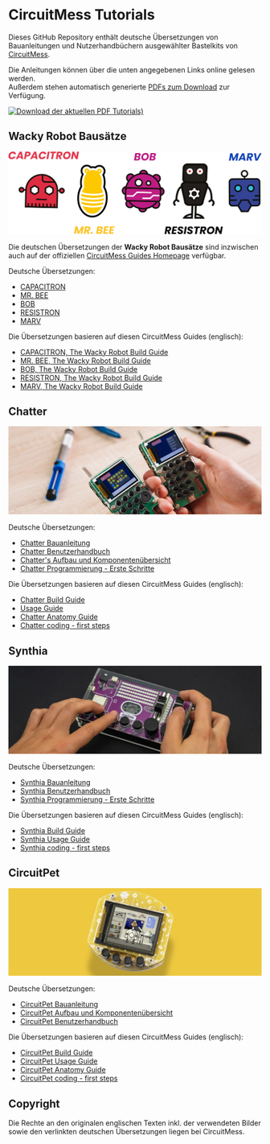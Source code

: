 # CircuitMess Tutorials

Dieses GitHub Repository enthält deutsche Übersetzungen von Bauanleitungen und Nutzerhandbüchern
ausgewählter Bastelkits von [CircuitMess](https://circuitmess.com/).

Die Anleitungen können über die unten angegebenen Links online gelesen werden.  
Außerdem stehen automatisch generierte [PDFs zum Download](https://github.com/ramdacxp/circuitmess-tutorials/releases) zur Verfügung.

[![Download der aktuellen PDF Tutorials)](https://img.shields.io/github/v/release/ramdacxp/circuitmess-tutorials?color=%2300cc00&label=PDF%20Tutorials&style=plastic)](https://github.com/ramdacxp/circuitmess-tutorials/releases/latest)

## Wacky Robot Bausätze

![Alle verrückten Roboter](images/robots.jpg)

Die deutschen Übersetzungen der **Wacky Robot Bausätze** sind inzwischen auch auf der offiziellen [CircuitMess Guides Homepage](https://learn.circuitmess.com/resources/guides) verfügbar.

Deutsche Übersetzungen:

* [CAPACITRON](tutorials/robots/capacitron/README.md)
* [MR. BEE](tutorials/robots/bee/README.md)
* [BOB](tutorials/robots/bob/README.md)
* [RESISTRON](tutorials/robots/resistron/README.md)
* [MARV](tutorials/robots/marv/README.md)

Die Übersetzungen basieren auf diesen CircuitMess Guides (englisch):

* [CAPACITRON, The Wacky Robot Build Guide](https://learn.circuitmess.com/resources/guides/en/capacitron-build-guide)
* [MR. BEE, The Wacky Robot Build Guide](https://learn.circuitmess.com/resources/guides/en/mrbee-build-guide)
* [BOB, The Wacky Robot Build Guide](https://learn.circuitmess.com/resources/guides/en/bob-build-guide)
* [RESISTRON, The Wacky Robot Build Guide](https://learn.circuitmess.com/resources/guides/en/resistron-build-guide)
* [MARV, The Wacky Robot Build Guide](https://learn.circuitmess.com/resources/guides/en/marv-build-guide)

## Chatter

![Chatter](images/chatter.jpg)

Deutsche Übersetzungen:

* [Chatter Bauanleitung](tutorials/chatter/build/README.md)
* [Chatter Benutzerhandbuch](tutorials/chatter/usage/README.md)
* [Chatter's Aufbau und Komponentenübersicht](tutorials/chatter/anatomy/README.md)
* [Chatter Programmierung - Erste Schritte](tutorials/chatter/coding/README.md)

Die Übersetzungen basieren auf diesen CircuitMess Guides (englisch):

* [Chatter Build Guide](https://learn.circuitmess.com/resources/guides/en/chatter-build-guide)
* [Usage Guide](https://learn.circuitmess.com/resources/guides/en/chatter-usage-guide)
* [Chatter Anatomy Guide](https://learn.circuitmess.com/resources/guides/en/chatter-anatomy-guide)
* [Chatter coding - first steps](https://learn.circuitmess.com/resources/guides/en/chatter-coding)

## Synthia

![Chatter](images/synthia.jpg)

Deutsche Übersetzungen:

* [Synthia Bauanleitung](tutorials/synthia/build/README.md)
* [Synthia Benutzerhandbuch](tutorials/synthia/usage/README.md)
* [Synthia Programmierung - Erste Schritte](tutorials/synthia/coding/README.md)

Die Übersetzungen basieren auf diesen CircuitMess Guides (englisch):

* [Synthia Build Guide](https://learn.circuitmess.com/resources/guides/en/synthia-build-guide/)
* [Synthia Usage Guide](https://learn.circuitmess.com/resources/guides/en/synthia-usage-guide)
* [Synthia coding - first steps](https://learn.circuitmess.com/resources/guides/en/synthia-coding-guide)

## CircuitPet

![CircuitPet](images/pet.jpg)

Deutsche Übersetzungen:

* [CircuitPet Bauanleitung](tutorials/circuitpet/build/README.md)
* [CircuitPet Aufbau und Komponentenübersicht](tutorials/circuitpet/anatomy/README.md)
* [CircuitPet Benutzerhandbuch](tutorials/circuitpet/usage/README.md)

Die Übersetzungen basieren auf diesen CircuitMess Guides (englisch):

* [CircuitPet Build Guide](https://learn.circuitmess.com/resources/guides/en/circuitpet-build-guide)
* [CircuitPet Usage Guide](https://learn.circuitmess.com/resources/guides/en/circuitpet-usage-guide)
* [CircuitPet Anatomy Guide](https://learn.circuitmess.com/resources/guides/en/circuitpet-anatomy-guide)
* [CircuitPet coding - first steps](https://learn.circuitmess.com/resources/guides/en/circuitpet-coding-guide)

## Copyright

Die Rechte an den originalen englischen Texten inkl. der verwendeten Bilder
sowie den verlinkten deutschen Übersetzungen liegen bei CircuitMess.
